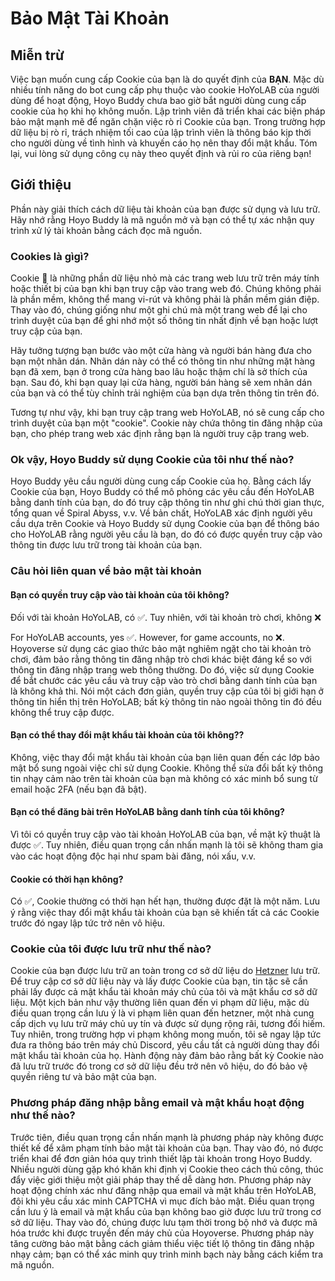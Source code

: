 # Bảo Mật Tài Khoản

## Miễn trừ

Việc bạn muốn cung cấp Cookie của bạn là do quyết định của **BẠN**. Mặc dù nhiều tính năng do bot cung cấp phụ thuộc vào cookie HoYoLAB của người dùng để hoạt động, Hoyo Buddy chưa bao giờ bắt người dùng cung cấp cookie của họ khi họ không muốn. Lập trình viên đã triển khai các biện pháp bảo mật mạnh mẽ để ngăn chặn việc rò rỉ Cookie của bạn. Trong trường hợp dữ liệu bị rò rỉ, trách nhiệm tối cao của lập trình viên là thông báo kịp thời cho người dùng về tình hình và khuyến cáo họ nên thay đổi mật khẩu. Tóm lại, vui lòng sử dụng công cụ này theo quyết định và rủi ro của riêng bạn!

## Giới thiệu

Phần này giải thích cách dữ liệu tài khoản của bạn được sử dụng và lưu trữ. Hãy nhớ rằng Hoyo Buddy là mã nguồn mở và bạn có thể tự xác nhận quy trình xử lý tài khoản bằng cách đọc mã nguồn.

### Cookies là gìgì?

Cookie 🍪 là những phần dữ liệu nhỏ mà các trang web lưu trữ trên máy tính hoặc thiết bị của bạn khi bạn truy cập vào trang web đó. Chúng không phải là phần mềm, không thể mang vi-rút và không phải là phần mềm gián điệp. Thay vào đó, chúng giống như một ghi chú mà một trang web để lại cho trình duyệt của bạn để ghi nhớ một số thông tin nhất định về bạn hoặc lượt truy cập của bạn.

Hãy tưởng tượng bạn bước vào một cửa hàng và người bán hàng đưa cho bạn một nhãn dán. Nhãn dán này có thể có thông tin như những mặt hàng bạn đã xem, bạn ở trong cửa hàng bao lâu hoặc thậm chí là sở thích của bạn. Sau đó, khi bạn quay lại cửa hàng, người bán hàng sẽ xem nhãn dán của bạn và có thể tùy chỉnh trải nghiệm của bạn dựa trên thông tin trên đó.

Tương tự như vậy, khi bạn truy cập trang web HoYoLAB, nó sẽ cung cấp cho trình duyệt của bạn một "cookie". Cookie này chứa thông tin đăng nhập của bạn, cho phép trang web xác định rằng bạn là người truy cập trang web.

### Ok vậy, Hoyo Buddy sử dụng Cookie của tôi như thế nào?

Hoyo Buddy yêu cầu người dùng cung cấp Cookie của họ. Bằng cách lấy Cookie của bạn, Hoyo Buddy có thể mô phỏng các yêu cầu đến HoYoLAB bằng danh tính của bạn, do đó truy cập thông tin như ghi chú thời gian thực, tổng quan về Spiral Abyss, v.v. Về bản chất, HoYoLAB xác định người yêu cầu dựa trên Cookie và Hoyo Buddy sử dụng Cookie của bạn để thông báo cho HoYoLAB rằng người yêu cầu là bạn, do đó có được quyền truy cập vào thông tin được lưu trữ trong tài khoản của bạn.

### Câu hỏi liên quan về bảo mật tài khoản

#### Bạn có quyền truy cập vào tài khoản của tôi không?

Đối với tài khoản HoYoLAB, có ✅. Tuy nhiên, với tài khoản trò chơi, không ❌

For HoYoLAB accounts, yes ✅. However, for game accounts, no ❌. Hoyoverse sử dụng các giao thức bảo mật nghiêm ngặt cho tài khoản trò chơi, đảm bảo rằng thông tin đăng nhập trò chơi khác biệt đáng kể so với thông tin đăng nhập trang web thông thường. Do đó, việc sử dụng Cookie để bắt chước các yêu cầu và truy cập vào trò chơi bằng danh tính của bạn là không khả thi. Nói một cách đơn giản, quyền truy cập của tôi bị giới hạn ở thông tin hiển thị trên HoYoLAB; bất kỳ thông tin nào ngoài thông tin đó đều không thể truy cập được.

#### Bạn có thể thay đổi mật khẩu tài khoản của tôi không??

Không, việc thay đổi mật khẩu tài khoản của bạn liên quan đến các lớp bảo mật bổ sung ngoài việc chỉ sử dụng Cookie. Không thể sửa đổi bất kỳ thông tin nhạy cảm nào trên tài khoản của bạn mà không có xác minh bổ sung từ email hoặc 2FA (nếu bạn đã bật).

#### Bạn có thể đăng bài trên HoYoLAB bằng danh tính của tôi không?

Vì tôi có quyền truy cập vào tài khoản HoYoLAB của bạn, về mặt kỹ thuật là được ✅. Tuy nhiên, điều quan trọng cần nhấn mạnh là tôi sẽ không tham gia vào các hoạt động độc hại như spam bài đăng, nói xấu, v.v.

#### Cookie có thời hạn không?

Có ✅, Cookie thường có thời hạn hết hạn, thường được đặt là một năm. Lưu ý rằng việc thay đổi mật khẩu tài khoản của bạn sẽ khiến tất cả các Cookie trước đó ngay lập tức trở nên vô hiệu.

### Cookie của tôi được lưu trữ như thế nào?

Cookie của bạn được lưu trữ an toàn trong cơ sở dữ liệu do [Hetzner](https://www.hetzner.com/) lưu trữ. Để truy cập cơ sở dữ liệu này và lấy được Cookie của bạn, tin tặc sẽ cần phải lấy được cả mật khẩu tài khoản máy chủ của tôi và mật khẩu cơ sở dữ liệu. Một kịch bản như vậy thường liên quan đến vi phạm dữ liệu, mặc dù điều quan trọng cần lưu ý là vi phạm liên quan đến hetzner, một nhà cung cấp dịch vụ lưu trữ máy chủ uy tín và được sử dụng rộng rãi, tương đối hiếm. Tuy nhiên, trong trường hợp vi phạm không mong muốn, tôi sẽ ngay lập tức đưa ra thông báo trên máy chủ Discord, yêu cầu tất cả người dùng thay đổi mật khẩu tài khoản của họ. Hành động này đảm bảo rằng bất kỳ Cookie nào đã lưu trữ trước đó trong cơ sở dữ liệu đều trở nên vô hiệu, do đó bảo vệ quyền riêng tư và bảo mật của bạn.

### Phương pháp đăng nhập bằng email và mật khẩu hoạt động như thế nào?

Trước tiên, điều quan trọng cần nhấn mạnh là phương pháp này không được thiết kế để xâm phạm tính bảo mật tài khoản của bạn. Thay vào đó, nó được triển khai để đơn giản hóa quy trình thiết lập tài khoản trong Hoyo Buddy. Nhiều người dùng gặp khó khăn khi định vị Cookie theo cách thủ công, thúc đẩy việc giới thiệu một giải pháp thay thế dễ dàng hơn. Phương pháp này hoạt động chính xác như đăng nhập qua email và mật khẩu trên HoYoLAB, đôi khi yêu cầu xác minh CAPTCHA vì mục đích bảo mật. Điều quan trọng cần lưu ý là email và mật khẩu của bạn không bao giờ được lưu trữ trong cơ sở dữ liệu. Thay vào đó, chúng được lưu tạm thời trong bộ nhớ và được mã hóa trước khi được truyền đến máy chủ của Hoyoverse. Phương pháp này tăng cường bảo mật bằng cách giảm thiểu việc tiết lộ thông tin đăng nhập nhạy cảm; bạn có thể xác minh quy trình minh bạch này bằng cách kiểm tra mã nguồn.
